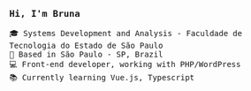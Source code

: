 
<samp>

###  Hi, I'm Bruna 

🎓 Systems Development and Analysis - Faculdade de Tecnologia do Estado de São Paulo <br />
📍 Based in São Paulo - SP, Brazil <br />
💻 Front-end developer, working with PHP/WordPress<br />
📚 Currently learning Vue.js, Typescript <br />

</samp>
